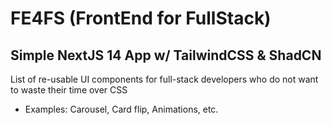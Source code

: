 # FE4FS (FrontEnd for FullStack)

## Simple NextJS 14 App w/ TailwindCSS & ShadCN

List of re-usable UI components for full-stack developers who do not want to waste their time over CSS

- Examples: Carousel, Card flip, Animations, etc.
